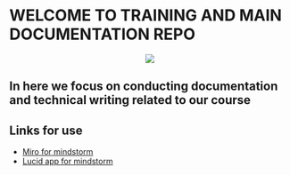 # WELCOME TO TRAINING AND MAIN DOCUMENTATION REPO 

<p align = "center">
  <img src = "https://media4.giphy.com/media/1UUOoRn9JufL8nabpr/giphy.gif"/>
</p>

## In here we focus on conducting documentation and technical writing related to our course 

## Links for use
* [Miro for mindstorm](https://miro.com/app/dashboard/)
* [Lucid app for mindstorm](https://lucid.app/)
